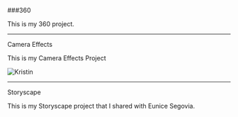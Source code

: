 ###360

This is my 360 project.

<script src="//360.vizor.io/scripts/embed.js" data-vizorurl="//360.vizor.io/embed/v/9pq" ></script>

***

Camera Effects

This is my Camera Effects Project

![Kristin](https://github.com/kristinvaughn/kristinvaughn.github.io/blob/master/kristin.PNG?raw=true "Optional Title")


***

Storyscape

This is my Storyscape project that I shared with Eunice Segovia.

<script src="//360.vizor.io/scripts/embed.js" data-vizorurl="https://patches.vizor.io/embed/eunicesegovia/final-litty-city" ></script>
